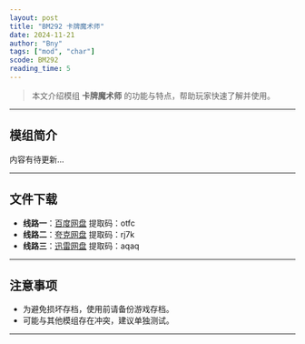 ```yaml
---
layout: post
title: "BM292 卡牌魔术师"
date: 2024-11-21
author: "Bny"
tags: ["mod", "char"]
scode: BM292
reading_time: 5
---
```


> 本文介绍模组 **卡牌魔术师** 的功能与特点，帮助玩家快速了解并使用。

---

## 模组简介

内容有待更新...

---


## 文件下载
- **线路一**：[百度网盘](https://pan.baidu.com/s/1EENgwhrMV8pm3q9Q4l7KsA?pwd=otfc)  提取码：otfc  
- **线路二**：[夸克网盘](https://pan.quark.cn/s/2a425af88436?pwd=rj7k)  提取码：rj7k  
- **线路三**：[迅雷网盘](https://pan.xunlei.com/s/VOCCbSYiGMsB9vNnFIIGt1YFA1?pwd=aqaq)  提取码：aqaq  

---

## 注意事项
- 为避免损坏存档，使用前请备份游戏存档。
- 可能与其他模组存在冲突，建议单独测试。

---

